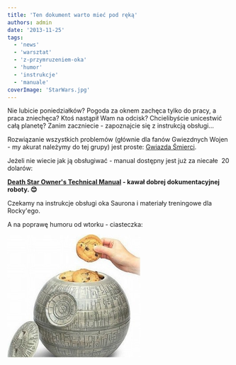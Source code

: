 ```yaml
---
title: 'Ten dokument warto mieć pod ręką'
authors: admin
date: '2013-11-25'
tags:
  - 'news'
  - 'warsztat'
  - 'z-przymruzeniem-oka'
  - 'humor'
  - 'instrukcje'
  - 'manuale'
coverImage: 'StarWars.jpg'
---
```


Nie lubicie poniedziałków? Pogoda za oknem zachęca tylko do pracy, a praca
zniechęca? Ktoś nastąpił Wam na odcisk? Chcielibyście unicestwić całą planetę?
Zanim zaczniecie - zapoznajcie się z instrukcją obsługi...

<!--truncate-->

Rozwiązanie wszystkich problemów (głównie dla fanów Gwiezdnych Wojen - my akurat
należymy do tej grupy) jest proste:
[Gwiazda Śmierci](http://pl.wikipedia.org/wiki/Gwiazda_%C5%9Amierci).

Jeżeli nie wiecie jak ją obsługiwać - manual dostępny jest już za niecałe  20
dolarów:

**[Death Star Owner's Technical Manual](http://www.amazon.com/dp/0804176612?tag=rebelscumcom) -
kawał dobrej dokumentacyjnej roboty. 😊**

Czekamy na instrukcje obsługi oka Saurona i materiały treningowe dla Rocky'ego.

A na poprawę humoru od wtorku - ciasteczka:

[![GwiazdaSmierci](images/GwiazdaSmierci-300x278.jpg)](http://techwriter.pl/wp-content/uploads/2013/11/GwiazdaSmierci.jpg)
